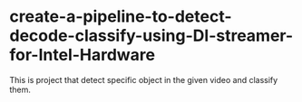 # create-a-pipeline-to-detect-decode-classify-using-Dl-streamer-for-Intel-Hardware
This is project that detect specific object in the given  video and classify them.
